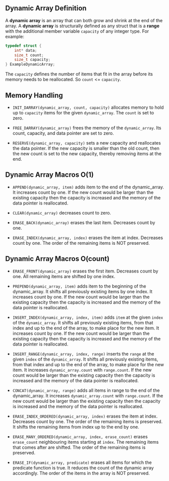 ## Dynamic Array Definition

A **dynamic array** is an array that can both grow and shrink at the end of the array.
A **dynamic array** is structurally defined as any struct that is a **range**
with the additional member variable `capacity` of any integer type.
For example:

```c
typedef struct {
    int* data;
    size_t count;
    size_t capacity;
} ExampleDynamicArray;
```

The `capacity` defines the number of items that fit in the array
before its memory needs to be reallocated. So `count` <= `capacity`.

## Memory Handling

- `INIT_DARRAY(dynamic_array, count, capacity)` allocates memory to hold up to `capacity` items
  for the given `dynamic_array`. The `count` is set to zero.

- `FREE_DARRAY(dynamic_array)` frees the memory of the `dynamic_array`.
  Its count, capacity, and data pointer are set to zero.

- `RESERVE(dynamic_array, capacity)` sets a new capacity and reallocates the data pointer.
  If the new capacity is smaller than the old count,
  then the new count is set to the new capacity, thereby removing items at the end.

## Dynamic Array Macros O(1)

- `APPEND(dynamic_array, item)` adds item to the end of the dynamic_array.
  It increases count by one.
  If the new count would be larger than the existing capacity then
  the capacity is increased and the memory of the data pointer is reallocated.

- `CLEAR(dynamic_array)` decreases count to zero.

- `ERASE_BACK(dynamic_array)` erases the last item.
  Decreases count by one.

- `ERASE_INDEX(dynamic_array, index)` erases the item at index.
  Decreases count by one.
  The order of the remaining items is NOT preserved.

## Dynamic Array Macros O(count)

- `ERASE_FRONT(dynamic_array)` erases the first item.
  Decreases count by one.
  All remaining items are shifted by one index.

- `PREPEND(dynamic_array, item)` adds item to the beginning of the dynamic_array.
  It shifts all previously existing items by one index.
  It increases count by one.
  If the new count would be larger than the existing capacity then
  the capacity is increased and the memory of the data pointer is reallocated.

- `INSERT_INDEX(dynamic_array, index, item)` adds `item` at the given `index` of the `dynamic_array`.
  It shifts all previously existing items, from that index and up to the end of the array, to make place for the new item.
  It increases count by one.
  If the new count would be larger than the existing capacity then
  the capacity is increased and the memory of the data pointer is reallocated.

- `INSERT_RANGE(dynamic_array, index, range)` inserts the `range` at the given `index` of the `dynamic_array`.
  It shifts all previously existing items, from that index and up to the end of the array, to make place for the new item.
  It increases `dynamic_array.count` with `range.count`.
  If the new count would be larger than the existing capacity then
  the capacity is increased and the memory of the data pointer is reallocated.

- `CONCAT(dynamic_array, range)` adds all items in range to the end of the dynamic_array.
  It increases `dynamic_array.count` with `range.count`.
  If the new count would be larger than the existing capacity then
  the capacity is increased and the memory of the data pointer is reallocated.

- `ERASE_INDEX_ORDERED(dynamic_array, index)` erases the item at index.
  Decreases count by one.
  The order of the remaining items is preserved.
  It shifts the remaining items from index up to the end by one.

- `ERASE_MANY_ORDERED(dynamic_array, index, erase_count)` erases `erase_count` neighbouring items starting at `index`.
  The remaining items that comes after are shifted.
  The order of the remaining items is preserved.

- `ERASE_IF(dynamic_array, predicate)` erases all items for which the
  predicate function is true.
  It reduces the count of the dynamic array accordingly.
  The order of the items in the array is NOT preserved.
